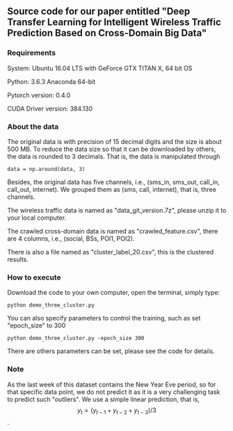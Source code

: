 ﻿## Source code for our paper entitled "Deep Transfer Learning for Intelligent Wireless Traffic Prediction Based on Cross-Domain Big Data"
### Requirements
System: Ubuntu 16.04 LTS with GeForce GTX TITAN X, 64 bit OS 

Python: 3.6.3 Anaconda 64-bit

Pytorch version: 0.4.0

CUDA Driver version: 384.130


### About the data
The original data is with precision of 15 decimal digits and the size is about 500 MB. To reduce the data size so that it can be downloaded by others, the data is rounded to 3 decimals. That is, the data is manipulated through
```
data = np.around(data, 3)
```
Besides, the original data has five channels, i.e., (sms_in, sms_out, call_in, call_out, internet). We grouped them as (sms, call, internet), that is, three channels.

The wireless traffic data is named as "data_git_version.7z", please unzip it to your local computer.

The crawled cross-domain data is named as "crawled_feature.csv", there are 4 columns, i.e., (social, BSs, POI1, POI2).

There is also a file named as "cluster_label_20.csv", this is the clustered results.

### How to execute
Download the code to your own computer, open the terminal, simply type:
```
python demo_three_cluster.py
```

You can also specify parameters to control the training, such as set "epoch_size" to 300

```
python demo_three_cluster.py -epoch_size 300
```

There are others parameters can be set, please see the code for details.


### Note
As the last week of this dataset contains the New Year Eve period, so for that specific data point, we do not predict it as it is a very challenging task to predict such "outliers". We use a simple linear prediction, that is, $$y_t = (y_{t-1}+y_{t-2}+y_{t-3})/3$$.